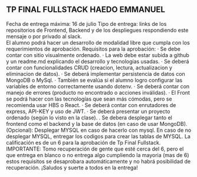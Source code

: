 ## TP FINAL FULLSTACK  HAEDO EMMANUEL

Fecha de entrega máxima: 16 de julio
Tipo de entrega: links de los repositorios de Frontend, Backend  y de los despliegues respondiendo este mensaje o por privado al slack.     
El alumno podrá hacer un desarrollo de modalidad libre que cumpla con los requerimientos de aprobación.
Requisitos para la aprobación:
·        Se debe contar con sitio visualmente ordenado.
·        La web debe estar subida a github y un readme.md explicando el desarrollo y tecnologías usadas.
·        Se deberá contar con funcionalidades CRUD (creacion, lectura, actualizacion y eliminacion de datos).
·        Se deberá implementar persistencia de datos con MongoDB o MySql.
·        También se evalúa si el alumno logro configurar las variables de entorno correctamente usando dotenv.
·        Se deberá contar con manejo de errores (producto no encontrado o acciones inválidas).
·        El Front se podrá hacer con las tecnologías que sean más cómodas, pero se recomienda usar HBS o React.
·        Se deberá contar con enrutadores de express, API-KEY y uso de JWT.
·        Se deberá presentar un proyecto ordenado (según lo visto en la clase).
.        Se debera desplegar tanto el frontend como el backend y la base de datos (en caso de usar MongoDB).
(Opcional): Desplegar MYSQL en caso de hacerlo con mysql.
En caso de no desplegar MYSQL, entregar los codigos para crear las tablas de MYSQL.
La calificación es de un 6 para la aprobación de Tp Final Fullstack.
IMPORTANTE: Tomo recuperación de gente que esté cerca del 6, pero el que entrega en blanco o no entrega algo cumpliendo la mayoria (mas de 6) estos requisitos se desaprobara automáticamente y no habrá posibilidad de recuperación. ¡Saludos y suerte a todos en la entrega!